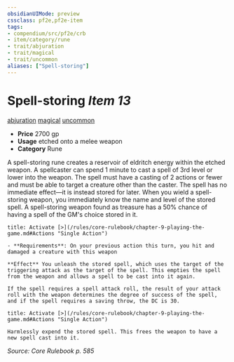 ```yaml
---
obsidianUIMode: preview
cssclass: pf2e,pf2e-item
tags:
- compendium/src/pf2e/crb
- item/category/rune
- trait/abjuration
- trait/magical
- trait/uncommon
aliases: ["Spell-storing"]
---
```

# Spell-storing *Item 13*  
[abjuration](/rules/traits/abjuration.md)  [magical](/rules/traits/magical.md)  [uncommon](/rules/traits/uncommon.md)  

- **Price** 2700 gp
- **Usage** etched onto a melee weapon
- **Category** Rune

A spell-storing rune creates a reservoir of eldritch energy within the etched weapon. A spellcaster can spend 1 minute to cast a spell of 3rd level or lower into the weapon. The spell must have a casting of 2 actions or fewer and must be able to target a creature other than the caster. The spell has no immediate effect—it is instead stored for later. When you wield a spell-storing weapon, you immediately know the name and level of the stored spell. A spell-storing weapon found as treasure has a 50% chance of having a spell of the GM's choice stored in it.

```ad-embed-ability
title: Activate [>](/rules/core-rulebook/chapter-9-playing-the-game.md#Actions "Single Action")

- **Requirements**: On your previous action this turn, you hit and damaged a creature with this weapon

**Effect** You unleash the stored spell, which uses the target of the triggering attack as the target of the spell. This empties the spell from the weapon and allows a spell to be cast into it again.

If the spell requires a spell attack roll, the result of your attack roll with the weapon determines the degree of success of the spell, and if the spell requires a saving throw, the DC is 30.
```

```ad-embed-ability
title: Activate [>](/rules/core-rulebook/chapter-9-playing-the-game.md#Actions "Single Action")

Harmlessly expend the stored spell. This frees the weapon to have a new spell cast into it.
```

*Source: Core Rulebook p. 585*